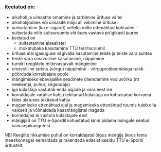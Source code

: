 ### Keelatud on:
* alkoholi ja uimastite omamine ja tarbimine ürituse vältel
* alkoholijoobes või uimasite mõju all viibimine üritusel
* suitsetamine (ka e-sigaret) selleks mitte ettenähtud kohtades - suitsetada võib suitsuruumis või õues vastava prügikasti juures
* keelatud on
  * suitsetamine alaealistel
  * mokatubaka kasutamine TTÜ territooriumil
* ürituse alal igasuguse vägivalla kasutamine teiste ja teiste vara suhtes
* teiste vara omavoliline kasutamine, näppimine
* turniiri reeglitele mittevastavalt mängimine
* omavoliline taristu (võrgu) näppimine - võrguprobleemidega tuleb pöörduda korraldajate poole
* mängimiseks ebavajalike seadmete ühendamine vooluvõrku (nt veekeetja, puhur, sirgendaja)
* iga külastaja vastutab enda asjade ja vara eest ise
* korraldajale varalise kahju tekitanud külastaja on kohustatud korvama täies ulatuses tekitatud kahju
* magamiseks ettenähtud ajal ja magamiseks ettenähtud ruumis tuleb olla vaikselt ja võimaldada kaasmängijatel magada
* korraldajad ei vastuta külastajate eest
* mängijad on TTÜ e-Spordil kohustatud kinni pidama mängule seatud vanusepiirangutest

NB! Reeglite rikkumise puhul on korraldajatel õigus mängija (koos tema meeskonnaga) eemaldada ja rakendada edasist keeldu TTÜ e-Spordi üritustelt.
